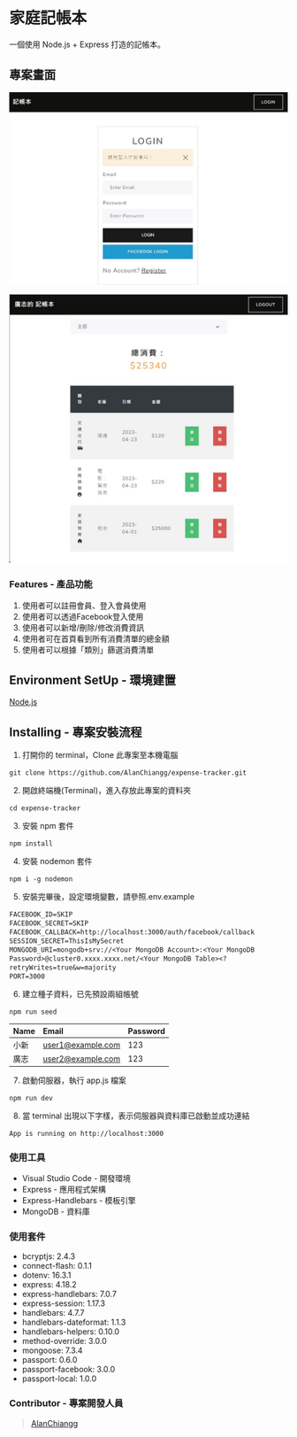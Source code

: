 # 家庭記帳本

一個使用 Node.js + Express 打造的記帳本。

## 專案畫面

![image](https://github.com/AlanChiangg/expense-tracker/blob/main/public/image/img1.jpg)

![image](https://github.com/AlanChiangg/expense-tracker/blob/main/public/image/img2.jpg)


### Features - 產品功能

1. 使用者可以註冊會員、登入會員使用
2. 使用者可以透過Facebook登入使用
3. 使用者可以新增/刪除/修改消費資訊
4. 使用者可在首頁看到所有消費清單的總金額
5. 使用者可以根據「類別」篩選消費清單

## Environment SetUp - 環境建置

[Node.js](https://nodejs.org/en/)

## Installing - 專案安裝流程

1. 打開你的 terminal，Clone 此專案至本機電腦

```
git clone https://github.com/AlanChiangg/expense-tracker.git
```

2. 開啟終端機(Terminal)，進入存放此專案的資料夾

```
cd expense-tracker
```

3. 安裝 npm 套件

```
npm install
```

4. 安裝 nodemon 套件

```
npm i -g nodemon 
```

5. 安裝完畢後，設定環境變數，請參照.env.example

```   
FACEBOOK_ID=SKIP
FACEBOOK_SECRET=SKIP
FACEBOOK_CALLBACK=http://localhost:3000/auth/facebook/callback
SESSION_SECRET=ThisIsMySecret
MONGODB_URI=mongodb+srv://<Your MongoDB Account>:<Your MongoDB Password>@cluster0.xxxx.xxxx.net/<Your MongoDB Table><?retryWrites=true&w=majority
PORT=3000
```

6. 建立種子資料，已先預設兩組帳號

```
npm run seed
```

| Name | Email             | Password |
| :--- | :---------------- | :------- |
| 小新 | user1@example.com | 123      |
| 廣志 | user2@example.com | 123      |


7. 啟動伺服器，執行 app.js 檔案

```
npm run dev
```

8. 當 terminal 出現以下字樣，表示伺服器與資料庫已啟動並成功連結

```
App is running on http://localhost:3000
```

### 使用工具
- Visual Studio Code - 開發環境
- Express - 應用程式架構
- Express-Handlebars - 模板引擎
- MongoDB - 資料庫

### 使用套件
- bcryptjs: 2.4.3
- connect-flash: 0.1.1
- dotenv: 16.3.1
- express: 4.18.2
- express-handlebars: 7.0.7
- express-session: 1.17.3
- handlebars: 4.7.7
- handlebars-dateformat: 1.1.3
- handlebars-helpers: 0.10.0
- method-override: 3.0.0
- mongoose: 7.3.4
- passport: 0.6.0
- passport-facebook: 3.0.0
- passport-local: 1.0.0

### Contributor - 專案開發人員

> [AlanChiangg](https://github.com/AlanChiangg)